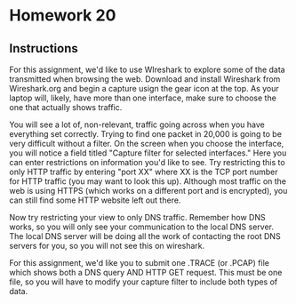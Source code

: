 # Homework 20

## Instructions

For this assignment, we'd like to use WIreshark to explore some of the data transmitted when browsing the web. Download and install Wireshark from Wireshark.org and begin a capture usign the gear icon at the top. As your laptop will, likely, have more than one interface, make sure to choose the one that actually shows traffic.

You will see a lot of, non-relevant, traffic going across when you have everything set correctly. Trying to find one packet in 20,000 is going to be very difficult without a filter. On the screen when you choose the interface, you will notice a field titled "Capture filter for selected interfaces." Here you can enter restrictions on information you'd like to see. Try restricting this to only HTTP traffic by entering "port XX" where XX is the TCP port number for HTTP traffic (you may want to look this up). Although most traffic on the web is using HTTPS (which works on a different port and is encrypted), you can still find some HTTP website left out there.

Now try restricting your view to only DNS traffic. Remember how DNS works, so you will only see your communication to the local DNS server. The local DNS server will be doing all the work of contacting the root DNS servers for you, so you will not see this on wireshark.

For this assignment, we'd like you to submit one .TRACE (or .PCAP) file which shows both a DNS query AND HTTP GET request. This must be one file, so you will have to modify your capture filter to include both types of data.
